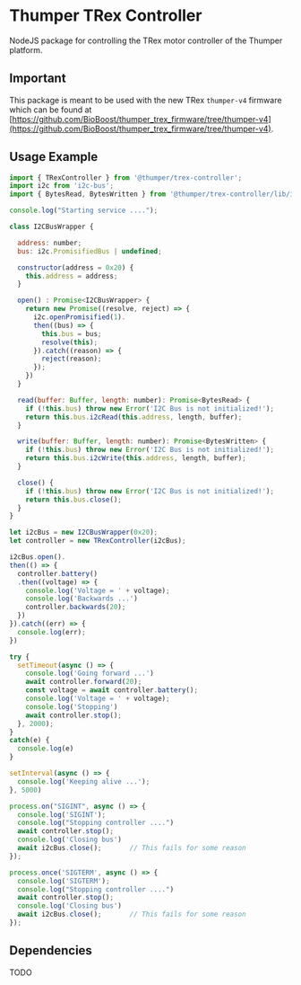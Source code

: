 # Thumper TRex Controller

NodeJS package for controlling the TRex motor controller of the Thumper platform.

## Important

This package is meant to be used with the new TRex `thumper-v4` firmware which can be found at [https://github.com/BioBoost/thumper_trex_firmware/tree/thumper-v4](https://github.com/BioBoost/thumper_trex_firmware/tree/thumper-v4).

## Usage Example

```js
import { TRexController } from '@thumper/trex-controller';
import i2c from 'i2c-bus';
import { BytesRead, BytesWritten } from '@thumper/trex-controller/lib/i2c-device';

console.log("Starting service ....");

class I2CBusWrapper {

  address: number;
  bus: i2c.PromisifiedBus | undefined;

  constructor(address = 0x20) {
    this.address = address;
  }

  open() : Promise<I2CBusWrapper> {
    return new Promise((resolve, reject) => {
      i2c.openPromisified(1).
      then((bus) => {
        this.bus = bus;
        resolve(this);
      }).catch((reason) => {
        reject(reason);
      });
    })
  }

  read(buffer: Buffer, length: number): Promise<BytesRead> {
    if (!this.bus) throw new Error('I2C Bus is not initialized!');
    return this.bus.i2cRead(this.address, length, buffer);
  }

  write(buffer: Buffer, length: number): Promise<BytesWritten> {
    if (!this.bus) throw new Error('I2C Bus is not initialized!');
    return this.bus.i2cWrite(this.address, length, buffer);
  }

  close() {
    if (!this.bus) throw new Error('I2C Bus is not initialized!');
    return this.bus.close();
  }
}

let i2cBus = new I2CBusWrapper(0x20);
let controller = new TRexController(i2cBus);

i2cBus.open().
then(() => {
  controller.battery()
  .then((voltage) => {
    console.log('Voltage = ' + voltage);
    console.log('Backwards ...')
    controller.backwards(20);
  })
}).catch((err) => {
  console.log(err);
})

try {
  setTimeout(async () => {
    console.log('Going forward ...')
    await controller.forward(20);
    const voltage = await controller.battery();
    console.log('Voltage = ' + voltage);
    console.log('Stopping')
    await controller.stop();
  }, 2000);
}
catch(e) {
  console.log(e)
}

setInterval(async () => {
  console.log('Keeping alive ...');
}, 5000)

process.on("SIGINT", async () => {
  console.log('SIGINT');
  console.log("Stopping controller ....")
  await controller.stop();
  console.log('Closing bus')
  await i2cBus.close();       // This fails for some reason
});

process.once('SIGTERM', async () => {
  console.log('SIGTERM');
  console.log("Stopping controller ....")
  await controller.stop();
  console.log('Closing bus')
  await i2cBus.close();       // This fails for some reason
});
```

## Dependencies

TODO